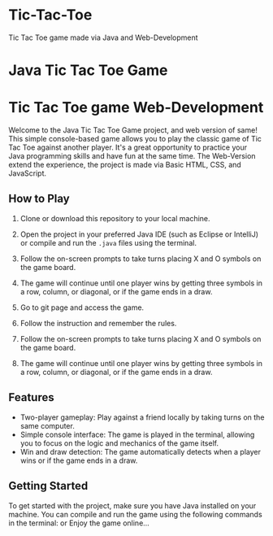 # Tic-Tac-Toe
Tic Tac Toe game made via Java and Web-Development 
# Java Tic Tac Toe Game
# Tic Tac Toe game Web-Development 

Welcome to the Java Tic Tac Toe Game project, and web version of same! This simple console-based game allows you to play the classic game of Tic Tac Toe against another player. It's a great opportunity to practice your Java programming skills and have fun at the same time. The Web-Version extend the experience, the project is made via Basic HTML, CSS, and JavaScript.

## How to Play

1. Clone or download this repository to your local machine.
2. Open the project in your preferred Java IDE (such as Eclipse or IntelliJ) or compile and run the `.java` files using the terminal.
3. Follow the on-screen prompts to take turns placing X and O symbols on the game board.
4. The game will continue until one player wins by getting three symbols in a row, column, or diagonal, or if the game ends in a draw.

  
1. Go to git page and access the game.
2. Follow the instruction and remember the rules.
3. Follow the on-screen prompts to take turns placing X and O symbols on the game board.
4. The game will continue until one player wins by getting three symbols in a row, column, or diagonal, or if the game ends in a draw.

## Features

- Two-player gameplay: Play against a friend locally by taking turns on the same computer.
- Simple console interface: The game is played in the terminal, allowing you to focus on the logic and mechanics of the game itself.
- Win and draw detection: The game automatically detects when a player wins or if the game ends in a draw.

## Getting Started

To get started with the project, make sure you have Java installed on your machine. You can compile and run the game using the following commands in the terminal:
or Enjoy the game online...
